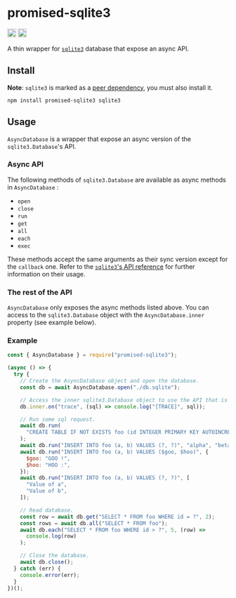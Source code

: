 # promised-sqlite3

[<img alt="github" src="https://img.shields.io/badge/github-tguichaoua/promised--sqlite3-8da0cb?style=for-the-badge&labelColor=555555&logo=github" height="20">](https://github.com/tguichaoua/promised-sqlite3)
[<img alt="crates.io" src="https://img.shields.io/npm/v/promised-sqlite3?style=for-the-badge&logo=npm&logoColor=white" height="20">](https://www.npmjs.com/package/promised-sqlite3)

A thin wrapper for [`sqlite3`](https://www.npmjs.com/package/sqlite3) database that expose an async API.

## Install

**Note**: `sqlite3` is marked as a [peer dependency](https://flaviocopes.com/npm-peer-dependencies/), you must also install it.

```
npm install promised-sqlite3 sqlite3
```

## Usage

`AsyncDatabase` is a wrapper that expose an async version of the `sqlite3.Database`'s API.

### Async API

The following methods of `sqlite3.Database` are available as async methods in `AsyncDatabase` :

- `open`
- `close`
- `run`
- `get`
- `all`
- `each`
- `exec`

These methods accept the same arguments as their sync version except for the `callback` one.
Refer to the [`sqlite3`'s API reference](https://github.com/TryGhost/node-sqlite3/wiki/API) for further information on their usage.

### The rest of the API

`AsyncDatabase` only exposes the async methods listed above. You can access to the `sqlite3.Database` object with the `AsyncDatabase.inner` property (see example below).

### Example

```javascript
const { AsyncDatabase } = require("promised-sqlite3");

(async () => {
  try {
    // Create the AsyncDatabase object and open the database.
    const db = await AsyncDatabase.open("./db.sqlite");

    // Access the inner sqlite3.Database object to use the API that is not exposed by AsyncDatabase.
    db.inner.on("trace", (sql) => console.log("[TRACE]", sql));

    // Run some sql request.
    await db.run(
      "CREATE TABLE IF NOT EXISTS foo (id INTEGER PRIMARY KEY AUTOINCREMENT, a TEXT NOT NULL, b TEXT)"
    );
    await db.run("INSERT INTO foo (a, b) VALUES (?, ?)", "alpha", "beta");
    await db.run("INSERT INTO foo (a, b) VALUES ($goo, $hoo)", {
      $goo: "GOO !",
      $hoo: "HOO :",
    });
    await db.run("INSERT INTO foo (a, b) VALUES (?, ?)", [
      "Value of a",
      "Value of b",
    ]);

    // Read database.
    const row = await db.get("SELECT * FROM foo WHERE id = ?", 2);
    const rows = await db.all("SELECT * FROM foo");
    await db.each("SELECT * FROM foo WHERE id > ?", 5, (row) =>
      console.log(row)
    );

    // Close the database.
    await db.close();
  } catch (err) {
    console.error(err);
  }
})();
```
